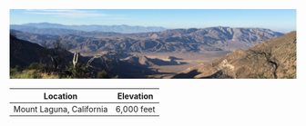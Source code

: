 ![ml](https://github.com/davidjaimes/davidjaimes/blob/master/mount-laguna.jpg)

| Location | Elevation |
|---|---|
| Mount Laguna, California | 6,000 feet |
